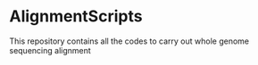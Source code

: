 # AlignmentScripts
This repository contains all the codes to carry out whole genome sequencing alignment
